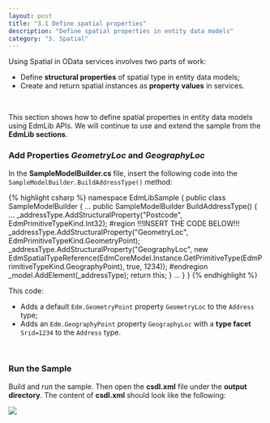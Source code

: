 ```yaml
---
layout: post
title: "3.1 Define spatial properties"
description: "Define spatial properties in entity data models"
category: "3. Spatial"
---
```


Using Spatial in OData services involves two parts of work:

 - Define **structural properties** of spatial type in entity data models;
 - Create and return spatial instances as **property values** in services.
 <br />

This section shows how to define spatial properties in entity data models using EdmLib APIs. We will continue to use and extend the sample from the **EdmLib sections**.

### Add Properties *GeometryLoc* and *GeographyLoc*
In the **SampleModelBuilder.cs** file, insert the following code into the `SampleModelBuilder.BuildAddressType()` method:

{% highlight csharp %}
namespace EdmLibSample
{
    public class SampleModelBuilder
    {
        ...
        public SampleModelBuilder BuildAddressType()
        {
            ...
            _addressType.AddStructuralProperty("Postcode", EdmPrimitiveTypeKind.Int32);
#region     !!!INSERT THE CODE BELOW!!!
            _addressType.AddStructuralProperty("GeometryLoc", EdmPrimitiveTypeKind.GeometryPoint);
            _addressType.AddStructuralProperty("GeographyLoc", new EdmSpatialTypeReference(EdmCoreModel.Instance.GetPrimitiveType(EdmPrimitiveTypeKind.GeographyPoint), true, 1234));
#endregion
            _model.AddElement(_addressType);
            return this;
        }
        ...
    }
}
{% endhighlight %}

This code:

 - Adds a default `Edm.GeometryPoint` property `GeometryLoc` to the `Address` type;
 - Adds an `Edm.GeographyPoint` property `GeographyLoc` with a **type facet** `Srid=1234` to the `Address` type.
 <br />
 
### Run the Sample
Build and run the sample. Then open the **csdl.xml** file under the **output directory**. The content of **csdl.xml** should look like the following:

![]({{site.baseurl}}/assets/2015-04-21-csdl.png)